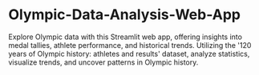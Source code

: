 # Olympic-Data-Analysis-Web-App
Explore Olympic data with this Streamlit web app, offering insights into medal tallies, athlete performance, and historical trends. Utilizing the '120 years of Olympic history: athletes and results' dataset, analyze statistics, visualize trends, and uncover patterns in Olympic history.
